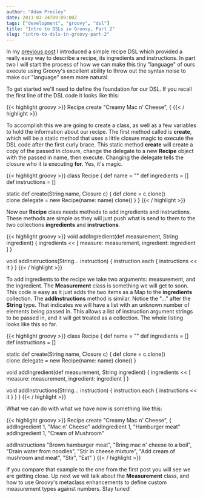 ```yaml
---
author: "Adam Presley"
date: 2011-03-24T09:09:00Z
tags: ["development", "groovy", "dsl"]
title: "Intro to DSLs in Groovy, Part 2"
slug: "intro-to-dsls-in-groovy-part-2"
---
```


In my [previous post](|filename|/intro-to-dsls-in-groovy-part-1.md) I introduced a simple recipe DSL which provided
a really easy way to describe a recipe, its ingredients and
instructions. In part two I will start the process of how we can make
this tiny "language" of ours execute using Groovy's excellent ability to
throw out the syntax noise to make our "language" seem more natural.

To get started we'll need to define the foundation for our DSL. If you
recall the first line of the DSL code it looks like this:

{{< highlight groovy >}}
Recipe.create "Creamy Mac n' Cheese", {
{{< / highlight >}}

To accomplish this we are going to create a class, as well as a few
variables to hold the information about our recipe. The first method
called is **create**, which will be a static method that uses a little
closure magic to execute the DSL code after the first curly brace. This
static method **create** will create a copy of the passed in closure,
change the delegate to a new **Recipe** object with the passed in name,
then execute. Changing the delegate tells the closure who it is
executing **for**. Yes, it's magic.

{{< highlight groovy >}}
class Recipe {
   def name = ""
   def ingredients = []
   def instructions = []

   static def create(String name, Closure c) {
      def clone = c.clone()
      clone.delegate = new Recipe(name: name)
      clone()
   }
}
{{< / highlight >}}

Now our **Recipe** class needs methods to add ingredients and
instructions. These methods are simple as they will just push what is
send to them to the two collections **ingredients** and
**instructions**.

{{< highlight groovy >}}
void addIngredient(def measurement, String ingredient) {
   ingredients << [ measure: measurement, ingredient: ingredient ]
}

void addInstructions(String... instruction) {
   instruction.each { instructions << it }
}
{{< / highlight >}}

To add ingredients to the recipe we take two arguments: measurement, and
the ingredient. The **Measurement** class is something we will get to
soon. This code is easy as it just adds the two items as a Map to the
**ingredients** collection. The **addInstructions** method is similar.
Notice the "..." after the **String** type. That indicates we will have
a list with an unknown number of elements being passed in. This allows a
list of instruction argument strings to be passed in, and it will get
treated as a collection. The whole listing looks like this so far.

{{< highlight groovy >}}
class Recipe {
   def name = ""
   def ingredients = []
   def instructions = []

   static def create(String name, Closure c) {
      def clone = c.clone()
      clone.delegate = new Recipe(name: name)
      clone()
   }

   void addIngredient(def measurement, String ingredient) {
      ingredients << [ measure: measurement, ingredient: ingredient ]
   }

   void addInstructions(String... instruction) {
      instruction.each { instructions << it }
   }
}
{{< / highlight >}}

What we can do with what we have now is something like this:

{{< highlight groovy >}}
Recipe.create "Creamy Mac n' Cheese", {
   addIngredient 1, "Mac n' Cheese"
   addIngredient 1, "Hamburger meat"
   addIngredient 1, "Cream of Mushroom"

   addInstructions "Brown hamburger meat",
      "Bring mac n' cheese to a boil",
      "Drain water from noodles",
      "Stir in cheese mixture",
      "Add cream of mushroom and meat",
      "Stir",
      "Eat"
}
{{< / highlight >}}

If you compare that example to the one from the first post you will see
we are getting close. Up next we will talk about the **Measurement**
class, and how to use Groovy's metaclass enhancements to define custom
measurement types against numbers. Stay tuned!
